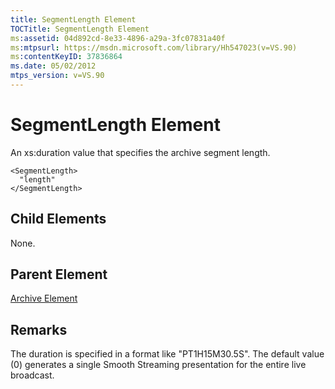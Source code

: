 ```yaml
---
title: SegmentLength Element
TOCTitle: SegmentLength Element
ms:assetid: 04d892cd-8e33-4896-a29a-3fc07831a40f
ms:mtpsurl: https://msdn.microsoft.com/library/Hh547023(v=VS.90)
ms:contentKeyID: 37836864
ms.date: 05/02/2012
mtps_version: v=VS.90
---
```


# SegmentLength Element

An xs:duration value that specifies the archive segment length.

    <SegmentLength>
      "length"
    </SegmentLength>

## Child Elements

None.

## Parent Element

[Archive Element](archive-element.md)

## Remarks

The duration is specified in a format like "PT1H15M30.5S". The default value (0) generates a single Smooth Streaming presentation for the entire live broadcast.
